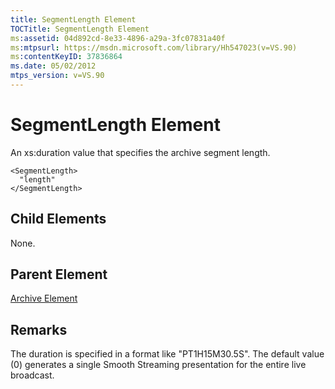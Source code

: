 ```yaml
---
title: SegmentLength Element
TOCTitle: SegmentLength Element
ms:assetid: 04d892cd-8e33-4896-a29a-3fc07831a40f
ms:mtpsurl: https://msdn.microsoft.com/library/Hh547023(v=VS.90)
ms:contentKeyID: 37836864
ms.date: 05/02/2012
mtps_version: v=VS.90
---
```


# SegmentLength Element

An xs:duration value that specifies the archive segment length.

    <SegmentLength>
      "length"
    </SegmentLength>

## Child Elements

None.

## Parent Element

[Archive Element](archive-element.md)

## Remarks

The duration is specified in a format like "PT1H15M30.5S". The default value (0) generates a single Smooth Streaming presentation for the entire live broadcast.
